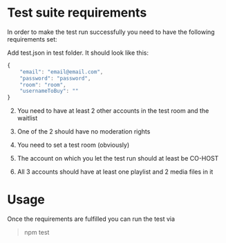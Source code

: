 Test suite requirements
===========
In order to make the test run successfully you need to have the following requirements set:


Add test.json in test folder. It should look like this:

```JavaScript
{
    "email": "email@email.com",
    "password": "password",
    "room": "room",
    "usernameToBuy": ""
}
```

2. You need to have at least 2 other accounts in the test room and the waitlist

3. One of the 2 should have no moderation rights

4. You need to set a test room (obviously)

5. The account on which you let the test run should at least be CO-HOST

6. All 3 accounts should have at least one playlist and 2 media files in it


Usage
===========
Once the requirements are fulfilled you can run the test via 

>npm test
